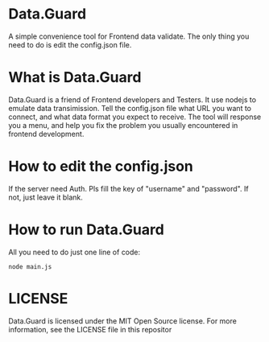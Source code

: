 # Data.Guard
A simple convenience tool for Frontend data validate. The only thing you need to do is edit the config.json file. 

# What is Data.Guard
Data.Guard is a friend of Frontend developers and Testers. It use nodejs to emulate data transimission. Tell the config.json file what URL you want to connect, and what data format you expect to receive. The tool will response you a menu, and help you fix the problem you usually encountered in frontend development.


# How to edit the config.json
If the server need Auth. Pls fill the key of "username" and "password".
If not, just leave it blank.


# How to run Data.Guard
All you need to do just one line of code:

	node main.js
 

# LICENSE
Data.Guard is licensed under the MIT Open Source license. For more information, see the LICENSE file in this repositor